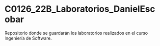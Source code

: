 # C0126_22B_Laboratorios_DanielEscobar
Repositorio donde se guardarán los laboratorios realizados en el curso Ingeniería de Software.
